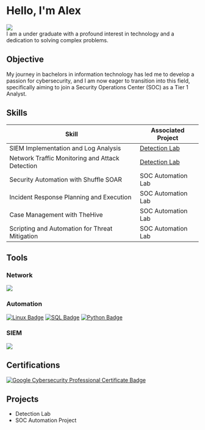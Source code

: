 # Hello, I'm Alex 
<a href="https://www.linkedin.com/in/alex-augustine-58b55a306/"><img src="https://img.shields.io/badge/-LinkedIn-0072b1?&style=for-the-badge&logo=linkedin&logoColor=white" /></a><br/>
I am a under graduate with a profound interest in technology and a dedication to solving complex problems.

## Objective
My journey in bachelors in information technology has led me to develop a passion for cybersecurity, and I am now eager to transition into this field, specifically aiming to join a Security Operations Center (SOC) as a Tier 1 Analyst.

## Skills

| Skill                                         | Associated Project         |
|-----------------------------------------------|----------------------------|
| SIEM Implementation and Log Analysis          | <a href="https://google.com">Detection Lab</a>|
| Network Traffic Monitoring and Attack Detection | <a href="https://google.com">Detection Lab</a>|
| Security Automation with Shuffle SOAR         | SOC Automation Lab|
| Incident Response Planning and Execution      | SOC Automation Lab|
| Case Management with TheHive                  | SOC Automation Lab|
| Scripting and Automation for Threat Mitigation | SOC Automation Lab|

## Tools
### Network
<div>
    <img src="https://img.shields.io/badge/-Wireshark-1679A7?&style=for-the-badge&logo=Wireshark&logoColor=white" />
</div>

### Automation
<div>
    <a href="https://github.com/SecuredByAlex/ShellQuest"><img src="https://img.shields.io/badge/-Linux-FCC624?style=for-the-badge&logo=Linux&logoColor=black" alt="Linux Badge" /></a>
    <a href="https://github.com/SecuredByAlex/DataQuery-Hub"><img src="https://img.shields.io/badge/-SQL-4479A1?style=for-the-badge&logo=MySQL&logoColor=white" alt="SQL Badge" /></a>
    <a href="https://github.com/SecuredByAlex/PyShield"><img src="https://img.shields.io/badge/-Python-3776AB?style=for-the-badge&logo=Python&logoColor=white" alt="Python Badge" /></a>
  
</div>

### SIEM
<div>
    <img src="https://img.shields.io/badge/-Splunk-000000?&style=for-the-badge&logo=Splunk&logoColor=white" />
  
</div>

## Certifications
<div>
<a href="https://github.com/user-attachments/files/18270477/Google.Cybersecurity.Certificate.pdf"><img src="https://img.shields.io/badge/-Google%20Cybersecurity%20Professional%20Certificate-4285F4?style=for-the-badge&logo=Google&logoColor=white" alt="Google Cybersecurity Professional Certificate Badge" /></a>
</div>

## Projects
- Detection Lab
- SOC Automation Project
